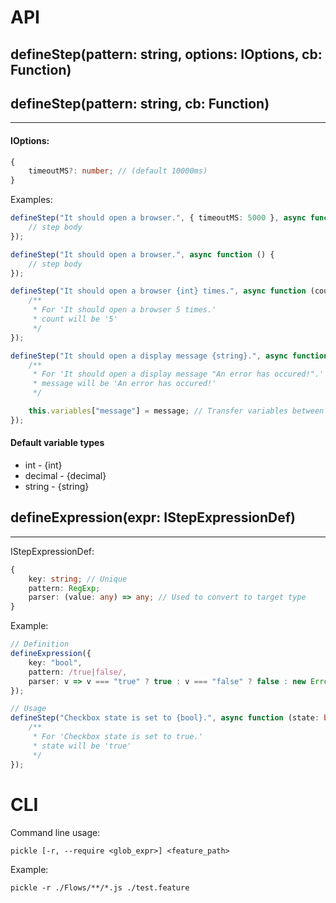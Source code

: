

# API

## defineStep(pattern: string, options: IOptions, cb: Function)
## defineStep(pattern: string, cb: Function)
---

#### IOptions:
```typescript
{
    timeoutMS?: number; // (default 10000ms)
}
```

Examples:
```typescript
defineStep("It should open a browser.", { timeoutMS: 5000 }, async function () {
    // step body
});

defineStep("It should open a browser.", async function () {
    // step body
});

defineStep("It should open a browser {int} times.", async function (count: number) {
    /**
     * For 'It should open a browser 5 times.'
     * count will be '5'
     */
});

defineStep("It should open a display message {string}.", async function (message: string) {
    /**
     * For 'It should open a display message "An error has occured!".'
     * message will be 'An error has occured!'
     */

    this.variables["message"] = message; // Transfer variables between steps
});
```

#### Default variable types
* int - {int}
* decimal - {decimal}
* string - {string}

## defineExpression(expr: IStepExpressionDef)
---
IStepExpressionDef:
```typescript
{
    key: string; // Unique
    pattern: RegExp;
    parser: (value: any) => any; // Used to convert to target type
}
```

Example:
```typescript
// Definition
defineExpression({
    key: "bool",
    pattern: /true|false/,
    parser: v => v === "true" ? true : v === "false" ? false : new Error("Value is in incorrect format.");
});

// Usage
defineStep("Checkbox state is set to {bool}.", async function (state: boolean) {
    /**
     * For 'Checkbox state is set to true.'
     * state will be 'true'
     */
});
```


# CLI

Command line usage:
```
pickle [-r, --require <glob_expr>] <feature_path>
```

Example:

```
pickle -r ./Flows/**/*.js ./test.feature
```

